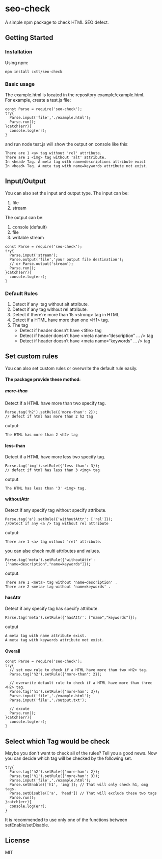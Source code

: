 # seo-check

A simple npm package to check HTML SEO defect.

## Getting Started

### Installation

Using npm:

```
npm install cxtt/seo-check
```

### Basic usage
The example.html is located in the repository example/example.html.     
For example, create a test.js file:
```
const Parse = require('seo-check');  
try{
  Parse.input('file','./example.html');
  Parse.run();
}catch(err){ 
  console.log(err);
}

```
and run node test.js will show the output on console like this:
```
There are 1 <a> tag without 'rel' attribute.
There are 1 <img> tag without 'alt' attribute.
In <head> Tag. A meta tag with name=descriptions attribute exist
In <head> Tag. A meta tag with name=keywords attribute not exist.
```


## Input/Output
You can also set the input and output type.
The input can be:
1. file
2. stream

The output can be:
1. console (default)
2. file
3. writable stream
```
const Parse = require('seo-check');  
try{
  Parse.input('stream');
  Parse.output('file','your output file destination');
  // or Parse.output('stream');
  Parse.run();
}catch(err){ 
  console.log(err);
}
```

### Default Rules

1. Detect if any <img /> tag without alt attribute.
2. Detect if any <a /> tag without rel attribute.
3. Detect if there’re more than 15 \<strong> tag in HTML
4. Detect if a HTML have more than one \<H1> tag.
5. The <head> tag
   - Detect if header doesn’t have \<title> tag
   - Detect if header doesn’t have \<meta name=“description” ... /> tag
   - Detect if header doesn’t have \<meta name=“keywords” ... /> tag
   
## Set custom rules
You can also set custom rules or overwrite the default rule easily.
#### The package provide these mothod:
##### more-than
Detect if a HTML have more than two specify tag.
```
Parse.tag('h2').setRule({'more-than': 2});
// defect if html has more than 2 h2 tag
```
output:
```
The HTML has more than 2 <h2> tag
```
#### less-than
Detect if a HTML have more less two specify tag.
```
Parse.tag('img').setRule({'less-than': 3});
// defect if html has less than 3 <img> tag
``` 
output:
```
The HTML has less than '3' <img> tag.
```
#### withoutAttr
Detect if any specify tag without specify attribute.
```
Parse.tag('a').setRule({'withoutAttr': ['rel']});
//Detect if any <a /> tag without rel attribute
```
output:
```
There are 1 <a> tag without 'rel' attribute.
```
you can alse check multi attributes and values.
```
Parse.tag('meta').setRule({'withoutAttr': ["name=description","name=keywords"]});
```
output:
```
There are 1 <meta> tag without 'name=description' .
There are 2 <meta> tag without 'name=keywords' .
```



#### hasAttr
Detect if any specify tag has specify attribute.
```
Parse.tag('meta').setRule({'hasAttr': ["name","keywords"]});
```
output
```
A meta tag with name attribute exist.
A meta tag with keywords attribute not exist.
```
#### Overall
```
const Parse = require('seo-check');  
try{
  // set new rule to check if a HTML have more than two <H2> tag.
  Parse.tag('h2').setRule({'more-than': 2});
  
  // overwrite default rule to check if a HTML have more than three <H2> tag.
  Parse.tag('h1').setRule({'more-han': 3});
  Parse.input('file','./example.html');
  Parse.input('file','./output.txt');
  
  // excute
  Parse.run();
}catch(err){ 
  console.log(err);
}
```

## Select which Tag would be check
Maybe you don't want to check all of the rules? Tell you a good news.
Now you can decide which tag will be checked by the following set.

```
try{
  Parse.tag('h2').setRule({'more-han': 2});
  Parse.tag('h1').setRule({'more-han': 3});
  Parse.input('file','./example.html');
  Parse.setEnable(['h1', 'img']); // That will only check h1, omg tags.
  Parse.setDisable(['a', 'head']) // That will exclude these two tags
  Parse.run();
}catch(err){ 
  console.log(err);
}
```
It is recommended to use only one of the functions between setEnable/setDisable.



## License

MIT


